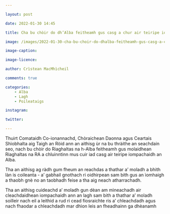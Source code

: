```yaml
---

layout: post

date: 2022-01-30 14:45

title: Cha bu chòir do dh’Alba feitheamh gus casg a chur air teiripe iompachaidh

image: /images/2022-01-30-cha-bu-choir-do-dhalba-feitheamh-gus-casg-a-chur-air-teiripe-iompachaidh.jpg

image-caption:

image-licence:

author: Crìstean MacMhìcheil

comments: true

categories:
    - Alba
    - Lagh
    - Poileataigs

instagram:

twitter:

---
```


Thuirt Comataidh Co-ionannachd, Chòraichean Daonna agus Ceartais Shìobhalta aig Taigh an Ròid ann an aithisg ùr na bu thràithe an seachdain seo, nach bu chòir do Riaghaltas na h-Alba feitheamh gus molaidhean Riaghaltas na RA a chluinntinn mus cuir iad casg air teiripe iompachaidh an Alba.

<!--more-->

Tha an aithisg ag ràdh gum fheum an reachdas a thathar a’ moladh a bhith làn is coileanta - a’ gabhail gnothach ri oidhirpean sam bith gus an ìomhaigh a thaobh gnè no an taobhadh feise a tha aig neach atharrachadh.

Tha an aithisg cuideachd a’ moladh gun dèan am mìneachadh air cleachdaidhean iompachaidh ann an lagh sam bith a thathar a’ moladh soilleir nach eil a leithid a rud ri cead fiosraichte ris a’ chleachdadh agus nach fhaodar a chleachdadh mar dhìon leis an fheadhainn ga dhèanamh
